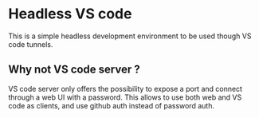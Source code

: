 # Headless VS code

This is a simple headless development environment to be used though VS code tunnels.

## Why not VS code server ?

VS code server only offers the possibility to expose a port and connect through a web UI with a password.
This allows to use both web and VS code as clients, and use github auth instead of password auth.
